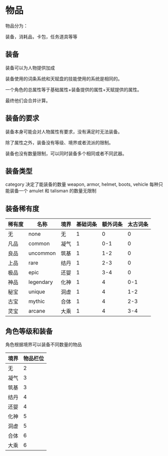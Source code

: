 # 物品

物品分为：

装备，消耗品，卡包，任务道具等等

## 装备

装备可以为人物提供加成

装备使用的词条系统和天赋盘的技能使用的系统是相同的。

一个角色的总属性等于基础属性+装备提供的属性+天赋提供的属性。

最终他们会合并计算。

## 装备的要求

装备本身可能会对人物属性有要求，没有满足时无法装备。

除了属性之外，装备没有等级、境界或者流派的限制。

装备也没有数量限制，可以同时装备多个相同或者不同武器。

## 装备类型

category 决定了能装备的数量
weapon, armor, helmet, boots, vehicle 每种只能装备一个
amulet 和 talisman 的数量无限制

## 装备稀有度

| 稀有度 | 名称      | 境界 | 基础词条 | 额外词条 | 太古词条 |
| :----- | --------- | ---- | -------- | -------- | -------- |
| 无     | none      | 无   | 1        | 0        | 0        |
| 凡品   | common    | 凝气 | 1        | 0-1      | 0        |
| 良品   | uncommon  | 筑基 | 1        | 1-2      | 0        |
| 上品   | rare      | 结丹 | 1        | 2-3      | 0        |
| 极品   | epic      | 还婴 | 1        | 3-4      | 0        |
| 神品   | legendary | 化神 | 1        | 4        | 0-1      |
| 秘宝   | unique    | 洞虚 | 1        | 4        | 1-2      |
| 古宝   | mythic    | 合体 | 1        | 4        | 2-3      |
| 灵宝   | arcane    | 大乘 | 1        | 4        | 3-4      |

## 角色等级和装备

角色根据境界可以装备不同数量的物品

| 境界 | 物品栏位 |
| ---- | -------- |
| 无   | 2        |
| 凝气 | 3        |
| 筑基 | 3        |
| 结丹 | 4        |
| 还婴 | 4        |
| 化神 | 5        |
| 洞虚 | 5        |
| 合体 | 6        |
| 大乘 | 6        |
